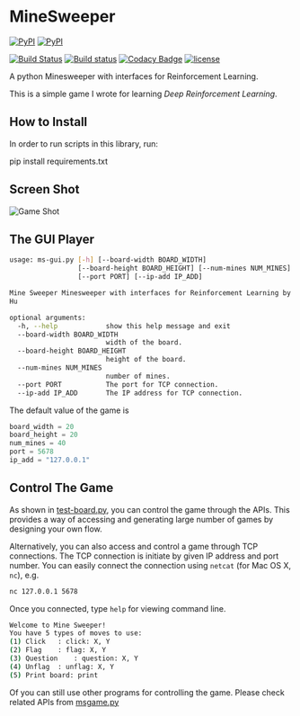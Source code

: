 # MineSweeper

[![PyPI](https://img.shields.io/pypi/v/minesweeper.svg?maxAge=2592000)](https://github.com/duguyue100/minesweeper)
[![PyPI](https://img.shields.io/pypi/pyversions/minesweeper.svg?maxAge=2592000)](https://github.com/duguyue100/minesweeper)

[![Build Status](https://travis-ci.org/duguyue100/minesweeper.svg?branch=master)](https://travis-ci.org/duguyue100/minesweeper)
[![Build status](https://ci.appveyor.com/api/projects/status/p8xuedefg61yia02?svg=true)](https://ci.appveyor.com/project/duguyue100/minesweeper)
[![Codacy Badge](https://api.codacy.com/project/badge/Grade/8ad343ff420a42ba9130c822fa154557)](https://www.codacy.com/app/duguyue100/minesweeper?utm_source=github.com&amp;utm_medium=referral&amp;utm_content=duguyue100/minesweeper&amp;utm_campaign=Badge_Grade)
[![license](https://img.shields.io/github/license/duguyue100/minesweeper.svg?maxAge=2592000)](https://raw.githubusercontent.com/duguyue100/minesweeper/master/LICENSE)

A python Minesweeper with interfaces for Reinforcement Learning.

This is a simple game I wrote for learning _Deep Reinforcement Learning_.

## How to Install

In order to run scripts in this library, run:

pip install requirements.txt


## Screen Shot

![Game Shot](minesweeper/imgs/screen_shot.png)

## The GUI Player

```bash
usage: ms-gui.py [-h] [--board-width BOARD_WIDTH]
                 [--board-height BOARD_HEIGHT] [--num-mines NUM_MINES]
                 [--port PORT] [--ip-add IP_ADD]

Mine Sweeper Minesweeper with interfaces for Reinforcement Learning by Yuhuang
Hu

optional arguments:
  -h, --help            show this help message and exit
  --board-width BOARD_WIDTH
                        width of the board.
  --board-height BOARD_HEIGHT
                        height of the board.
  --num-mines NUM_MINES
                        number of mines.
  --port PORT           The port for TCP connection.
  --ip-add IP_ADD       The IP address for TCP connection.
```

The default value of the game is

```python
board_width = 20
board_height = 20
num_mines = 40
port = 5678
ip_add = "127.0.0.1"
```

## Control The Game

As shown in [test-board.py](scripts/test-board.py), you can control the game
through the APIs. This provides a way of accessing and generating large
number of games by designing your own flow.

Alternatively, you can also access and control a game through TCP connections.
The TCP connection is initiate by given IP address and port number.
You can easily connect the connection using `netcat` (for Mac OS X, `nc`), e.g.

```bash
nc 127.0.0.1 5678
```

Once you connected, type `help` for viewing command line.

```bash
Welcome to Mine Sweeper!
You have 5 types of moves to use:
(1) Click	: click: X, Y
(2) Flag	: flag: X, Y
(3) Question	: question: X, Y
(4) Unflag	: unflag: X, Y
(5) Print board: print
```

Of you can still use other programs for controlling the game.
Please check related APIs from [msgame.py](minesweeper_game/msgame.py)
